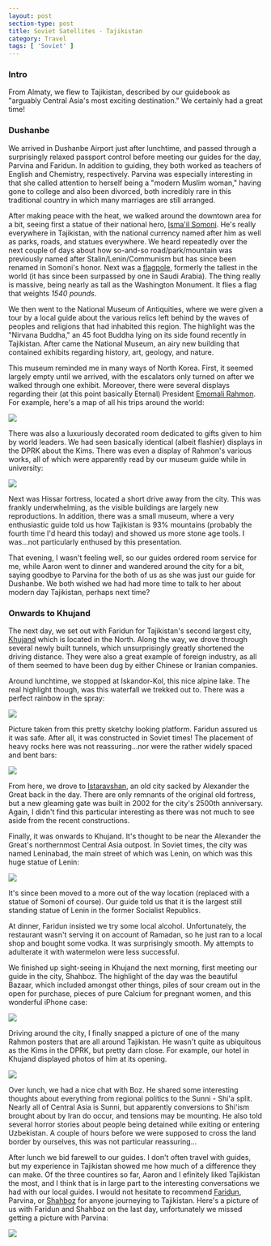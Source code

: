 ```yaml
---
layout: post
section-type: post
title: Soviet Satellites - Tajikistan
category: Travel
tags: [ 'Soviet' ]
---
```


### Intro

From Almaty, we flew to Tajikistan, described by our guidebook as
"arguably Central Asia's most exciting destination." We certainly
had a great time!

### Dushanbe

We arrived in Dushanbe Airport just after lunchtime, and passed through a
surprisingly relaxed passport control before meeting our guides for the day,
Parvina and Faridun. In addition to guiding, they both worked as teachers of
English and Chemistry, respectively. Parvina was especially interesting in that
she called attention to herself being a "modern Muslim woman," having gone to
college and also been divorced, both incredibly rare in this traditional
country in which many marriages are still arranged.

After making peace with the heat, we walked around the downtown area
for a bit, seeing first a statue of their national hero,
[Isma'il Somoni](https://en.wikipedia.org/wiki/Isma%27il_ibn_Ahmad).
He's really everywhere in Tajikistan, with the national currency named after
him as well as parks, roads, and statues everywhere. We heard repeatedly over
the next couple of days about how so-and-so road/park/mountain was previously
named after Stalin/Lenin/Communism but has since been renamed in Somoni's honor.
Next was a
[flagpole](https://en.wikipedia.org/wiki/Dushanbe_Flagpole),
formerly the tallest
in the world (it has since been surpassed by one in Saudi Arabia). The thing
really is massive, being nearly as tall as the Washington Monument. It flies
a flag that weights *1540 pounds*.

We then went to the National Museum of Antiquities, where we were given a tour
by a local guide about the various relics left behind by the waves of
peoples and religions that had inhabited this region. The highlight was
the "Nirvana Buddha," an 45 foot Buddha lying on its side found recently
in Tajikistan. After came the National Museum, an airy new building that
contained exhibits regarding history, art, geology, and nature. 

This museum reminded me in many ways of North Korea. First, it seemed
largely empty until we arrived, with the escalators only turned on after
we walked through one exhibit. Moreover, there were several displays
regarding their (at this point basically Eternal) President
[Emomali Rahmon](https://en.wikipedia.org/wiki/Emomali_Rahmon). For example,
here's a map of all his trips around the world:

![](https://dl.dropboxusercontent.com/s/p7i3acv4ymsp6o3/P6100010.JPG?dl=0)

There was also a luxuriously decorated room dedicated to gifts given to
him by world leaders. We had seen basically identical (albeit flashier)
displays in the DPRK about the Kims. There was even
a display of Rahmon's various works, all of which were apparently read by
our museum guide while in university:

![](https://dl.dropboxusercontent.com/s/3lsnfyode7613mv/P6100011.JPG?dl=0)

Next was Hissar fortress, located a short drive away from the city.
This was frankly underwhelming, as the visible buildings are largely
new reproductions. In addition, there was a small museum, where 
a very enthusiastic guide told us how Tajikistan is 93\% mountains (probably the
fourth time I'd heard this today) and showed us more stone age tools.
I was...not particularly enthused by this presentation.

That evening, I wasn't feeling well, so our guides ordered room service for me,
while Aaron went to dinner and wandered around the city for a bit, saying
goodbye to Parvina for the both of us as she was just our guide for Dushanbe.
We both wished we had had more time to talk to her about modern day Tajikistan,
perhaps next time?

### Onwards to Khujand

The next day, we set out with Faridun for Tajikistan's second largest city,
[Khujand](https://en.wikipedia.org/wiki/Khujand)
which is located in the North.
Along the way, we drove through several newly built tunnels, which
unsurprisingly greatly shortened the driving distance. They were also a great
example of foreign industry, as all of them seemed to have been dug by either
Chinese or Iranian companies. 

Around lunchtime, we stopped at Iskandor-Kol, this nice alpine lake. The real
highlight though, was this waterfall we trekked out to. There was a perfect
rainbow in the spray:

![](https://dl.dropboxusercontent.com/s/jpmqq44yf10sesz/P6110047.JPG?dl=0)

Picture taken from this pretty sketchy looking platform. Faridun assured
us it was safe. After all, it was constructed in Soviet times! The placement
of heavy rocks here was not reassuring...nor were the rather widely
spaced and bent bars:

![](https://dl.dropboxusercontent.com/s/u614ok5claszp35/P6110061.JPG?dl=0)

From here, we drove to
[Istaravshan](https://en.wikipedia.org/wiki/Istaravshan),
an old city sacked by Alexander the Great
back in the day. There are only remnants of the original old fortress, but a new
gleaming gate was built in 2002 for the city's 2500th anniversary. Again,
I didn't find this particular interesting as there was not much to see
aside from the recent constructions.

Finally, it was onwards to Khujand. It's thought to be near the Alexander
the Great's northernmost Central Asia outpost.
In Soviet times, the city was named
Leninabad, the main street of which was Lenin, on which was this huge
statue of Lenin:

![](https://dl.dropboxusercontent.com/s/js3i99v0rh37aoc/P6110080.JPG?dl=0)

It's since been moved to a more out of the way location (replaced with a statue
of Somoni of course). Our guide told us that it is the largest still standing
statue of Lenin in the former Socialist Republics.

At dinner, Faridun insisted we try some local alcohol. Unfortunately, the
restaurant wasn't serving it on account of Ramadan, so he just ran to a local
shop and bought some vodka. It was surprisingly smooth. My attempts to
adulterate it with watermelon were less successful.

We finished up sight-seeing in Khujand the next morning, first meeting our
guide in the city, Shahboz. The highlight of the day was the beautiful Bazaar,
which included amongst other things, piles of sour cream out in the open
for purchase, pieces of pure Calcium for pregnant women, and this wonderful
iPhone case:

![](https://dl.dropboxusercontent.com/s/viea4k3qpmbo7wu/P6110098.JPG?dl=0)

Driving around the city, I finally snapped a picture of one of the many
Rahmon posters that are all around Tajikistan. He wasn't quite as ubiquitous
as the Kims in the DPRK, but pretty darn close. For example, our hotel in
Khujand displayed photos of him at its opening.

![](https://dl.dropboxusercontent.com/s/61vz2gc7ssapxhk/P6110102.JPG?dl=0)

Over lunch, we had a nice chat with Boz. He shared some interesting thoughts
about everything from regional politics to the Sunni - Shi'a split.
Nearly all of Central Asia is Sunni, but apparently conversions to Shi'ism
brought about by Iran do occur, and tensions may be mounting. He also told
several horror stories about people being detained while exiting or entering
Uzbekistan. A couple of hours before we were supposed to cross the land border
by ourselves, this was not particular reassuring...

After lunch we bid farewell to our guides. I don't often travel with guides,
but my experience in Tajikistan showed me how much of a difference they can
make. Of the three countires so far, Aaron and I efinitely liked Tajikistan
the most, and I think that is in large part to the interesting conversations
we had with our local guides. I would not hesitate to recommend
[Faridun](https://www.facebook.com/profile.php?id=100003203084678),
Parvina, or [Shahboz](https://www.facebook.com/shahboz.akramzoda) for anyone
journeying to Tajikistan.
Here's a picture of us with Faridun and Shahboz
on the last day, unfortunately we missed getting a picture with Parvina:

![](https://dl.dropboxusercontent.com/s/2t0fjsyiv8wxam2/P6120114.JPG?dl=0)